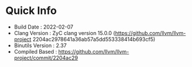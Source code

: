 # Quick Info
* Build Date : 2022-02-07
* Clang Version : ZyC clang version 15.0.0 (https://github.com/llvm/llvm-project 2204ac2978641a36ab57a5dd553338414b693cf5)
* Binutils Version : 2.37
* Compiled Based : https://github.com/llvm/llvm-project/commit/2204ac29


